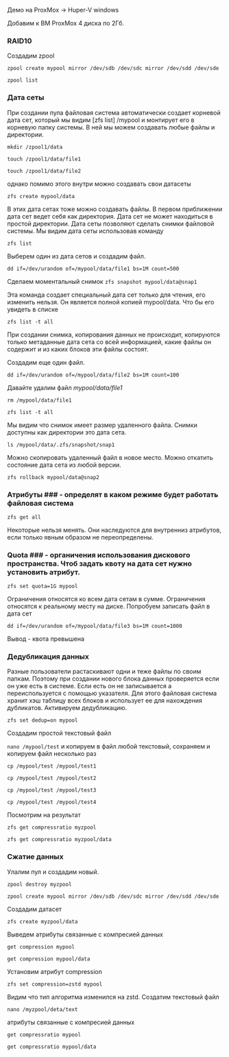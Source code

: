 Демо на ProxMox -> Huper-V windows

Добавим к ВМ ProxMox 4 диска по 2Гб.

### RAID10 ###
		
Создадим zpool
		
`zpool create mypool mirror /dev/sdb /dev/sdc mirror /dev/sdd /dev/sde`

`zpool list`
			
### Дата сеты ###

При создании пула файловая система автоматически создает корневой дата сет, который мы видим [zfs list] /mypool и монтирует его в корневую папку системы. В ней мы можем создавать любые файлы и директории.
			
`mkdir /zpool1/data`

`touch /zpool1/data/file1`

`touch /zpool1/data/file2`
			
однако помимо этого внутри можно создавать свои датасеты

`zfs create mypool/data`
			
В этих дата сетах тоже можно создавать файлы. В первом приближении дата сет ведет себя как директория. Дата сет не может находиться в простой директории.
Дата сеты позволяют сделать снимки файловой системы. Мы видим дата сеты использовав команду 

`zfs list`
					
Выберем один из дата сетов и создадим файл.
					
`dd if=/dev/urandom of=/mypool/data/file1 bs=1M count=500`
					
Сделаем моментальный снимок
`zfs snapshot mypool/data@snap1`
					
Эта команда создает специальный дата сет только для чтения, его изменить нельзя. Он является полной копией mypool/data.
Что бы его увидеть в списке

`zfs list -t all`
												
При создании снимка, копирования данных не происходит, копируются только метаданные дата сета со всей информацией, какие файлы он содержит и из каких блоков эти файлы состоят.
					
Cоздадим еще один файл.

`dd if=/dev/urandom of=/mypool/data/file2 bs=1M count=100`
					
Давайте удалим файл *mypool/data/file1*	
				
`rm /mypool/data/file1`
						
`zfs list -t all`
						
Мы видим что снимок имеет размер удаленного файла. Снимки доступны как директории это дата сета.
						
`ls /mypool/data/.zfs/snapshot/snap1`

Можно скопировать удаленный файл в новое место.
Можно откатить состояние дата сета из любой версии.

`zfs rollback mypool/data@snap2`
					
### Атрибуты ### - определят в каком режиме будет работать файловая система
		
`zfs get all`
		
Некоторые нельзя менять. Они наследуются для внутренниз атрибутов, если только явным образом не переопределены.							
			
### Quota ### - органичения использования дискового пространства. Чтоб задать квоту на дата сет нужно установить атрибут.
	
`zfs set quota=1G mypool`
						
Ограничения относятся ко всем дата сетам в сумме. Ограничения относятся к реальному месту на диске.
Попробуем записать файл в дата сет

`dd if=/dev/urandom of=/mypool/data/file3 bs=1M count=1000`
					
Вывод - квота превышена
					
### Дедубликация данных ###
			
Разные пользователи растаскивают одни и теже файлы по своим папкам. Поэтому при создании нового блока данных  проверяется если он уже есть в системе. Если есть он не записывается а переиспользуется с помощью указателя. Для этого файловая система хранит хэш таблицу всех блоков и использует ее для нахождения дубликатов. 
Активируем дедубликацию.
					
`zfs set dedup=on mypool`
					
Создадим простой текстовый файл

`nano /mypool/test`  и копируем в файл любой текстовый, сохраняем и копируем файл несколько раз

`cp /mypool/test /mypool/test1`

`cp /mypool/test /mypool/test2`
				
`cp /mypool/test /mypool/test3`

`cp /mypool/test /mypool/test4`
						
Посмотрим на результат

`zfs get compressratio myzpool`
				
`zfs get compressratio myzpool/data`
					
### Сжатие данных ###

Улалим пул и создадим новый.
				
`zpool destroy myzpool`

`zpool create mypool mirror /dev/sdb /dev/sdc mirror /dev/sdd /dev/sde`
					
Создадим датасет 

`zfs create myzpool/data`
					
Выведем атрибуты связанные с компресией данных
					
`get compression mypool`
					
`get compression mypool/data`

Установим атрибут compression

`zfs set compression=zstd mypool`
						
Видим что тип алгоритма изменился на zstd.
Создатим текстовый файл
						
`nano /myzpool/deta/text`
					
 атрибуты связанные с компресией данных
				
`get compressratio mypool`
						
`get compressratio mypool/data`
